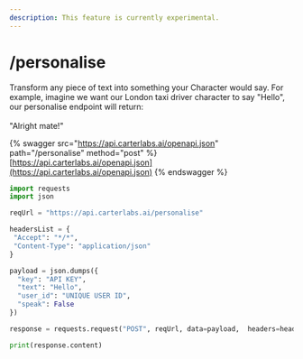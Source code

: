 ```yaml
---
description: This feature is currently experimental.
---
```


# /personalise

Transform any piece of text into something your Character would say. For example, imagine we want our London taxi driver character to say "Hello", our personalise endpoint will return:\
\
"Alright mate!"

{% swagger src="https://api.carterlabs.ai/openapi.json" path="/personalise" method="post" %}
[https://api.carterlabs.ai/openapi.json](https://api.carterlabs.ai/openapi.json)
{% endswagger %}

```python
import requests
import json

reqUrl = "https://api.carterlabs.ai/personalise"

headersList = {
 "Accept": "*/*",
 "Content-Type": "application/json" 
}

payload = json.dumps({
  "key": "API KEY",
  "text": "Hello",
  "user_id": "UNIQUE USER ID",
  "speak": False
})

response = requests.request("POST", reqUrl, data=payload,  headers=headersList)

print(response.content)
```

